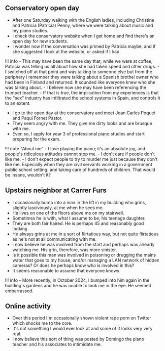 ## Conservatory open day

- After one Saturday walking with the English ladies, including Christine and Patricia (Patricia) Penny, where we were talking about music and my piano studies.
- I check the conservatory website when I get home and find there's an open day for new students.
- I wonder now if the conversation was primed by Patricia maybe, and if she suggested I look at the website, or asked if I had.

!!! info
    - This may have been the same day that, while we were at coffee, Patricia was telling us all about how she had taken speed and other drugs.
    - I switched off at that point and was talking to someone else but from the periphery I remember they were talking about a Spanish brothel owner who had been in Finland and returned. It sounded like everyone knew who she was talking about.
    - I believe now she may have been referencing the trumpet teacher.
    - If that is true, the implication from my experiences is that the "sex" industry has infiltrated the school systems in Spain, and controls it to an extent.

- I go to the open day at the conservatory and meet Joan Carles Poquet and Paqui Fornet Pastor.
- They seem angry with me. They give me dirty looks and are brusque with me.
- Even so, I apply for year 3 of professional piano studies and start preparing for the exam.

!!! note "About me"
    - I love playing the piano; it's an absolute joy, and people's ridiculous attitudes cannot stop me.
    - I don't care if people don't like me. 
    - I don't expect people to try to murder me just because they don't like me. Especially when they are civil servants working in a government public school setting, and taking care of hundreds of children. That would be insane, wouldn't it?

## Upstairs neighbor at Carrer Furs

- I occasionally bump into a man in the lift in my building who grins, slightly lasciviously, at me when he sees me.
- He lives on one of the floors above me on my stairwell.
- Sometimes he is with, what I assume to be, his teenage daughter.
- They are both fair haired. He is perhaps 45 and reasonably good looking.
- He always grins at me in a sort of flirtatious way, but not quite flirtatious as he's not at all communicating with me.
- I now believe he was involved from the start and perhaps was already watching me. His grin, therefore, was more sinister.
- Is it possible this man was involved in poisoning or drugging the mains water that goes to my house, and/or managing a LAN network of hidden cameras? Or does he perhaps know who is involved in this?
- It seems reasonable to assume that everyone knows.

!!! info
    - More recently, in October 2024, I bumped into him again in the building's gardens and he was unable to look me in the eye. He seemed embarrassed.

## Online activity

- Over this period I'm occasionally shown violent rape porn on Twitter which shocks me to the core.
- It's not something I would ever look at and some of it looks very very real.
- I now believe this sort of thing was posted by Domingo the piano teacher and his associates to intimidate me.
